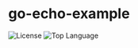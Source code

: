 # go-echo-example

![License](https://img.shields.io/github/license/yanorei32/go-echo-example.svg?style=for-the-badge&color=blue)
![Top Language](https://img.shields.io/github/languages/top/yanorei32/go-echo-example.svg?style=for-the-badge)
